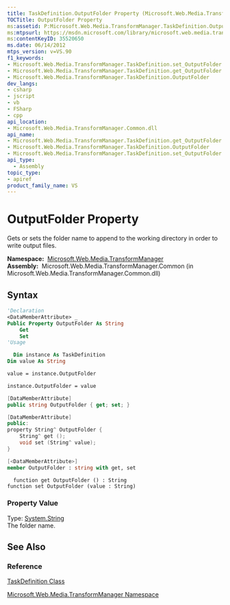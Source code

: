 ```yaml
---
title: TaskDefinition.OutputFolder Property (Microsoft.Web.Media.TransformManager)
TOCTitle: OutputFolder Property
ms:assetid: P:Microsoft.Web.Media.TransformManager.TaskDefinition.OutputFolder
ms:mtpsurl: https://msdn.microsoft.com/library/microsoft.web.media.transformmanager.taskdefinition.outputfolder(v=VS.90)
ms:contentKeyID: 35520650
ms.date: 06/14/2012
mtps_version: v=VS.90
f1_keywords:
- Microsoft.Web.Media.TransformManager.TaskDefinition.set_OutputFolder
- Microsoft.Web.Media.TransformManager.TaskDefinition.get_OutputFolder
- Microsoft.Web.Media.TransformManager.TaskDefinition.OutputFolder
dev_langs:
- csharp
- jscript
- vb
- FSharp
- cpp
api_location:
- Microsoft.Web.Media.TransformManager.Common.dll
api_name:
- Microsoft.Web.Media.TransformManager.TaskDefinition.get_OutputFolder
- Microsoft.Web.Media.TransformManager.TaskDefinition.OutputFolder
- Microsoft.Web.Media.TransformManager.TaskDefinition.set_OutputFolder
api_type:
  - Assembly
topic_type:
- apiref
product_family_name: VS
---
```


# OutputFolder Property

Gets or sets the folder name to append to the working directory in order to write output files.

**Namespace:**  [Microsoft.Web.Media.TransformManager](microsoft-web-media-transformmanager-namespace.md)  
**Assembly:**  Microsoft.Web.Media.TransformManager.Common (in Microsoft.Web.Media.TransformManager.Common.dll)

## Syntax

```vb
'Declaration
<DataMemberAttribute> _
Public Property OutputFolder As String
    Get
    Set
'Usage

  Dim instance As TaskDefinition
Dim value As String

value = instance.OutputFolder

instance.OutputFolder = value
```

```csharp
[DataMemberAttribute]
public string OutputFolder { get; set; }
```

```cpp
[DataMemberAttribute]
public:
property String^ OutputFolder {
    String^ get ();
    void set (String^ value);
}
```

``` fsharp
[<DataMemberAttribute>]
member OutputFolder : string with get, set
```

```jscript
  function get OutputFolder () : String
function set OutputFolder (value : String)
```

### Property Value

Type: [System.String](https://msdn.microsoft.com/library/s1wwdcbf)  
The folder name.  

## See Also

### Reference

[TaskDefinition Class](taskdefinition-class-microsoft-web-media-transformmanager.md)

[Microsoft.Web.Media.TransformManager Namespace](microsoft-web-media-transformmanager-namespace.md)
